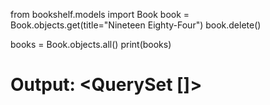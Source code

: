 from bookshelf.models import Book
book = Book.objects.get(title="Nineteen Eighty-Four")
book.delete()

books = Book.objects.all()
print(books)
# Output: <QuerySet []>
